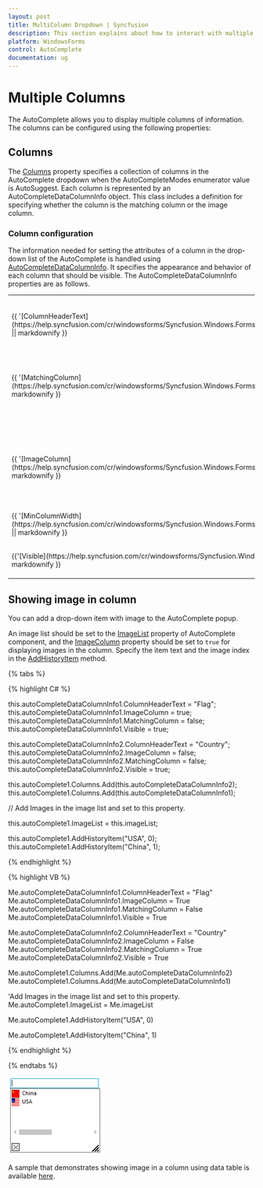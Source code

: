 ```yaml
---
layout: post
title: MultiColumn Dropdown | Syncfusion
description: This section explains about how to interact with multiple columns.
platform: WindowsForms
control: AutoComplete
documentation: ug
---
```


# Multiple Columns

The AutoComplete allows you to display multiple columns of information. The columns can be configured using the following properties:

## Columns

The [Columns](https://help.syncfusion.com/cr/windowsforms/Syncfusion.Windows.Forms.Tools.AutoComplete.html#Syncfusion_Windows_Forms_Tools_AutoComplete_Columns) property specifies a collection of columns in the AutoComplete dropdown when the AutoCompleteModes enumerator value is AutoSuggest. Each column is represented by an AutoCompleteDataColumnInfo object. This class includes a definition for specifying whether the column is the matching column or the image column.

### Column configuration

The information needed for setting the attributes of a column in the drop-down list of the AutoComplete is handled using [AutoCompleteDataColumnInfo](https://help.syncfusion.com/cr/windowsforms/Syncfusion.Windows.Forms.Tools.AutoCompleteDataColumnInfo.html). It specifies the appearance and behavior of each column that should be visible. The AutoCompleteDataColumnInfo properties are as follows.

<table>
<tr>
<th>
AutoCompleteDataColumn properties</th>
<th>
Description</th></tr>
<tr>
<td>
{{ '[ColumnHeaderText](https://help.syncfusion.com/cr/windowsforms/Syncfusion.Windows.Forms.Tools.AutoCompleteDataColumnInfo.html#Syncfusion_Windows_Forms_Tools_AutoCompleteDataColumnInfo_ColumnHeaderText)' || markdownify }}</td><td>
Represents the text for the column header.</td></tr>
<tr>
<td>
{{ '[MatchingColumn](https://help.syncfusion.com/cr/windowsforms/Syncfusion.Windows.Forms.Tools.AutoCompleteDataColumnInfo.html#Syncfusion_Windows_Forms_Tools_AutoCompleteDataColumnInfo_MatchingColumn)' || markdownify }}</td><td>
Indicates whether the column that this item represents to be treated as the matching column.</td></tr>
<tr>
<td>
{{ '[ImageColumn](https://help.syncfusion.com/cr/windowsforms/Syncfusion.Windows.Forms.Tools.AutoCompleteDataColumnInfo.html#Syncfusion_Windows_Forms_Tools_AutoCompleteDataColumnInfo_ImageColumn)' || markdownify }}</td><td>
Indicates whether the column that this item represents to be treated as the image column.</td></tr>
<tr>
<td>
{{ '[MinColumnWidth](https://help.syncfusion.com/cr/windowsforms/Syncfusion.Windows.Forms.Tools.AutoCompleteDataColumnInfo.html#Syncfusion_Windows_Forms_Tools_AutoCompleteDataColumnInfo_MinColumnWidth)' || markdownify }}</td><td>
Sets minimum width for the column.</td></tr>
<tr>
<td>
{{'[Visible](https://help.syncfusion.com/cr/windowsforms/Syncfusion.Windows.Forms.Tools.AutoCompleteDataColumnInfo.html#Syncfusion_Windows_Forms_Tools_AutoCompleteDataColumnInfo_Visible)' || markdownify }}</td><td>
Shows or hides the column at run time.</td></tr>
</table>

## Showing image in column

You can add a drop-down item with image to the AutoComplete popup.

An image list should be set to the [ImageList](https://help.syncfusion.com/cr/windowsforms/Syncfusion.Windows.Forms.Tools.AutoComplete.html#Syncfusion_Windows_Forms_Tools_AutoComplete_ImageList) property of AutoComplete component, and the [ImageColumn](https://help.syncfusion.com/cr/windowsforms/Syncfusion.Windows.Forms.Tools.AutoCompleteDataColumnInfo.html#Syncfusion_Windows_Forms_Tools_AutoCompleteDataColumnInfo_ImageColumn) property should be set to `true` for displaying images in the column. Specify the item text and the image index in the [AddHistoryItem](https://help.syncfusion.com/cr/windowsforms/Syncfusion.Windows.Forms.Tools.AutoComplete.html#Syncfusion_Windows_Forms_Tools_AutoComplete_AddHistoryItem_System_String_) method.

{% tabs %}

{% highlight C# %}

this.autoCompleteDataColumnInfo1.ColumnHeaderText = "Flag";
this.autoCompleteDataColumnInfo1.ImageColumn = true;
this.autoCompleteDataColumnInfo1.MatchingColumn = false;
this.autoCompleteDataColumnInfo1.Visible = true;

this.autoCompleteDataColumnInfo2.ColumnHeaderText = "Country";
this.autoCompleteDataColumnInfo2.ImageColumn = false;
this.autoCompleteDataColumnInfo2.MatchingColumn = false;
this.autoCompleteDataColumnInfo2.Visible = true;

this.autoComplete1.Columns.Add(this.autoCompleteDataColumnInfo2);
this.autoComplete1.Columns.Add(this.autoCompleteDataColumnInfo1);

// Add Images in the image list and set to this property.

this.autoComplete1.ImageList = this.imageList;

this.autoComplete1.AddHistoryItem("USA", 0);
this.autoComplete1.AddHistoryItem("China", 1);

{% endhighlight %}


{% highlight VB %}

Me.autoCompleteDataColumnInfo1.ColumnHeaderText = "Flag"
Me.autoCompleteDataColumnInfo1.ImageColumn = True
Me.autoCompleteDataColumnInfo1.MatchingColumn = False
Me.autoCompleteDataColumnInfo1.Visible = True

Me.autoCompleteDataColumnInfo2.ColumnHeaderText = "Country"
Me.autoCompleteDataColumnInfo2.ImageColumn = False
Me.autoCompleteDataColumnInfo2.MatchingColumn = True
Me.autoCompleteDataColumnInfo2.Visible = True

Me.autoComplete1.Columns.Add(Me.autoCompleteDataColumnInfo2)
Me.autoComplete1.Columns.Add(Me.autoCompleteDataColumnInfo1)

'Add Images in the image list and set to this property.
Me.autoComplete1.ImageList = Me.imageList

Me.autoComplete1.AddHistoryItem("USA", 0)

Me.autoComplete1.AddHistoryItem("China", 1)

{% endhighlight %}

{% endtabs %}

![Winforms AutoComplete setting images in item lost](MultiColumnDropdown_images/AutoComplete_Imagesetting.png)

A sample that demonstrates showing image in a column using data table is available [here](https://github.com/SyncfusionExamples/AutoCompleteModes_in_AutoComplete_Component/tree/master/ImageSettings).
